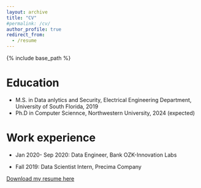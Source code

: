 ```yaml
---
layout: archive
title: "CV"
#permalink: /cv/
author_profile: true
redirect_from:
  - /resume
---
```


{% include base_path %}

Education
======
* M.S. in Data anlytics and Security, Electrical Engineering Department, University of South Florida, 2019
* Ph.D in Computer Sciennce, Northwestern University, 2024 (expected)

Work experience
======
* Jan 2020- Sep 2020: Data Engineer, Bank OZK-Innovation Labs

* Fall 2019: Data Scientist Intern, Precima Company

  
  
[Download my resume here](http://farzadsh9339.github.io/files/resume.pdf)

